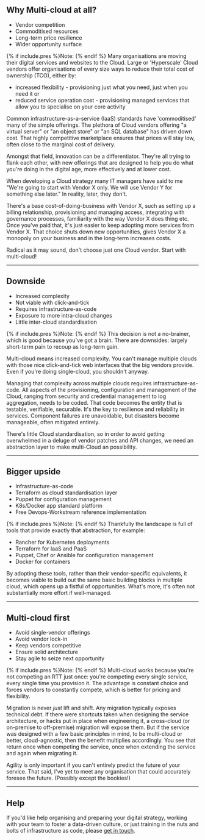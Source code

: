 
## Why Multi-cloud at all?
+ Vendor competition
+ Commoditised resources
+ Long-term price resilience
+ Wider opportunity surface

{% if include.pres %}Note: {% endif %}
Many organisations are moving their digital services and websites to the Cloud.
Large or 'Hyperscale' Cloud vendors offer organisations of every size ways to reduce their total cost of ownership (TCO),
either by:
* increased flexibility - provisioning just what you need, just when you need it or
* reduced service operation cost - provisioning managed services that allow you to specialise on your core activity

Common infrastructure-as-a-service (IaaS) standards have 'commoditised' many of the simple offerings.
The plethora of Cloud vendors offering "a virtual server" or "an object store" or "an SQL database" has driven down cost.
That highly competitive marketplace ensures that prices will stay low, often close to the marginal cost of delivery.

Amongst that field, innovation can be a differentiator.
They're all trying to flank each other, with new offerings that are designed to help you do what you're doing in the digital age, more effectively and at lower cost.

When developing a Cloud strategy many IT managers have said to me "We're going to start with Vendor X only.  We will use Vendor Y for something else later."
In reality, later, they don't.

There's a base cost-of-doing-business with Vendor X, such as setting up a billing relationship, provisioning and managing access, integrating with governance processes, familiarity with the way Vendor X does thing etc.
Once you've paid that, it's just easier to keep adopting more services from Vendor X.
That choice shuts down new opportunities, gives Vendor X a monopoly on your business and in the long-term increases costs.

Radical as it may sound, don't choose just one Cloud vendor.  Start with multi-cloud!

---

## Downside
+ Increased complexity
+ Not viable with click-and-tick
+ Requires infrastructure-as-code
+ Exposure to more intra-cloud changes
+ Little inter-cloud standardisation

{% if include.pres %}Note: {% endif %}
This decision is not a no-brainer, which is good because you've got a brain.
There are downsides: largely short-term pain to recoup as long-term gain.

Multi-cloud means increased complexity.
You can't manage multiple clouds with those nice click-and-tick web interfaces that the big vendors provide.
Even if you're doing single-cloud, you shouldn't anyway.

Managing that complexity across multiple clouds requires infrastructure-as-code.
All aspects of the provisioning, configuration and management of the Cloud, ranging from security and credential management to log aggregation, needs to be coded.
That code becomes the entity that is testable, verifiable, securable.
It's the key to resilience and reliability in services.
Component failures are unavoidable, but disasters become manageable, often mitigated entirely.

There's little Cloud standardisation, so in order to avoid getting overwhelmed in a deluge of vendor patches and API changes, we need an abstraction layer to make multi-Cloud an possibility.

---

## Bigger upside
+ Infrastructure-as-code
+ Terraform as cloud standardisation layer
+ Puppet for configuration management
+ K8s/Docker app standard platform
+ Free Devops-Workstream reference implementation

{% if include.pres %}Note: {% endif %}
Thankfully the landscape is full of tools that provide exactly that abstraction, for example:
* Rancher for Kubernetes deployments
* Terraform for IaaS and PaaS
* Puppet, Chef or Ansible for configuration management
* Docker for containers

By adopting these tools, rather than their vendor-specific equivalents, it becomes viable to build out the same basic building blocks in multiple cloud, which opens up a fistful of opportunities.
What's more, it's often not substantially more effort if well-managed.

---

## Multi-cloud first
+ Avoid single-vendor offerings
+ Avoid vendor lock-in
+ Keep vendors competitive
+ Ensure solid architecture
+ Stay agile to seize next opportunity

{% if include.pres %}Note: {% endif %}
Multi-cloud works because you're not competing an RTT just once: you're competing every single service, every single time you provision it.
The advantage is constant choice and forces vendors to constantly compete, which is better for pricing and flexibility.

Migration is never _just_ lift and shift.  Any migration typically exposes technical debt.
If there were shortcuts taken when designing the service architecture, or hacks put in place when engineering it, a cross-cloud (or on-premise to off-premise) migration will expose them.
But if the service was designed with a few basic principles in mind, to be multi-cloud or better, cloud-agnostic, then the benefit multiplies accordingly.
You see that return once when competing the service, once when extending the service and again when migrating it.

Agility is only important if you can't entirely predict the future of your service.
That said, I've yet to meet any organisation that could accurately foresee the future.
(Possibly except the bookies!)

---

## Help

If you'd like help organising and preparing your digital strategy, working with your team to foster a data-driven culture, or just training in the nuts and bolts of infrastructure as code, please [get in touch](/contact).

